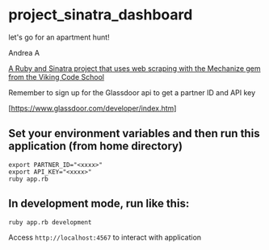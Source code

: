 # project_sinatra_dashboard
let's go for an apartment hunt!

Andrea A

[A Ruby and Sinatra project that uses web scraping with the Mechanize gem from the Viking Code School](http://www.vikingcodeschool.com)

Remember to sign up for the Glassdoor api to get a partner ID and API key

[https://www.glassdoor.com/developer/index.htm]


## Set your environment variables and then run this application (from home directory)

```
export PARTNER_ID="<xxxx>"
export API_KEY="<xxxx>"
ruby app.rb
```

## In development mode, run like this:

```
ruby app.rb development
```

Access `http://localhost:4567` to interact with application


